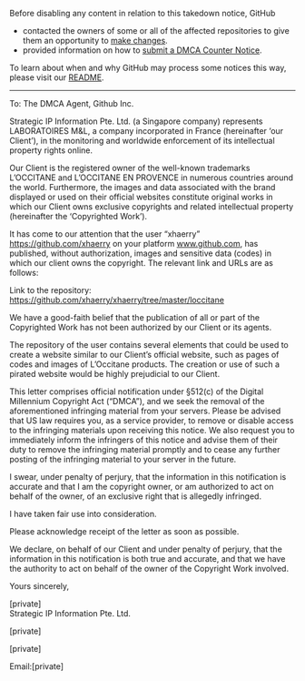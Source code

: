 Before disabling any content in relation to this takedown notice, GitHub
- contacted the owners of some or all of the affected repositories to give them an opportunity to [make changes](https://docs.github.com/en/github/site-policy/dmca-takedown-policy#a-how-does-this-actually-work).
- provided information on how to [submit a DMCA Counter Notice](https://docs.github.com/en/articles/guide-to-submitting-a-dmca-counter-notice).

To learn about when and why GitHub may process some notices this way, please visit our [README](https://github.com/github/dmca/blob/master/README.md#anatomy-of-a-takedown-notice).

---

To:  The DMCA Agent, Github Inc. 

Strategic IP Information Pte. Ltd. (a Singapore company) represents LABORATOIRES M&L, a company incorporated in France (hereinafter ‘our Client’), in the monitoring and worldwide enforcement of its intellectual property rights online. 

  

Our Client is the registered owner of the well-known trademarks L’OCCITANE and L’OCCITANE EN PROVENCE in numerous countries around the world. Furthermore, the images and data associated with the brand displayed or used on their official websites constitute original works in which our Client owns exclusive copyrights and related intellectual property (hereinafter the ‘Copyrighted Work’).   

  

It has come to our attention that the user “xhaerry” https://github.com/xhaerry  on your platform www.github.com, has published, without authorization, images and sensitive data (codes) in which our client owns the copyright. The relevant link and URLs are as follows: 

Link to the repository: https://github.com/xhaerry/xhaerry/tree/master/loccitane 
  

We have a good-faith belief that the publication of all or part of the Copyrighted Work has not been authorized by our Client or its agents. 

  

The repository of the user contains several elements that could be used to create a website similar to our Client’s official website, such as pages of codes and images of L’Occitane products. The creation or use of such a pirated website would be highly prejudicial to our Client.  

  

 This letter comprises official notification under §512(c) of the Digital Millennium Copyright Act (“DMCA”), and we seek the removal of the aforementioned infringing material from your servers. Please be advised that US law requires you, as a service provider, to remove or disable access to the infringing materials upon receiving this notice. We also request you to immediately inform the infringers of this notice and advise them of their duty to remove the infringing material promptly and to cease any further posting of the infringing material to your server in the future.  

I swear, under penalty of perjury, that the information in this notification is accurate and that I am the copyright owner, or am authorized to act on behalf of the owner, of an exclusive right that is allegedly infringed.

I have taken fair use into consideration.



Please acknowledge receipt of the letter as soon as possible.  

We declare, on behalf of our Client and under penalty of perjury, that the information in this notification is both true and accurate, and that we have the authority to act on behalf of the owner of the Copyright Work involved.  

 

Yours sincerely,   

[private]  
Strategic IP Information Pte. Ltd.  

[private]  

[private]  

Email:[private]  

